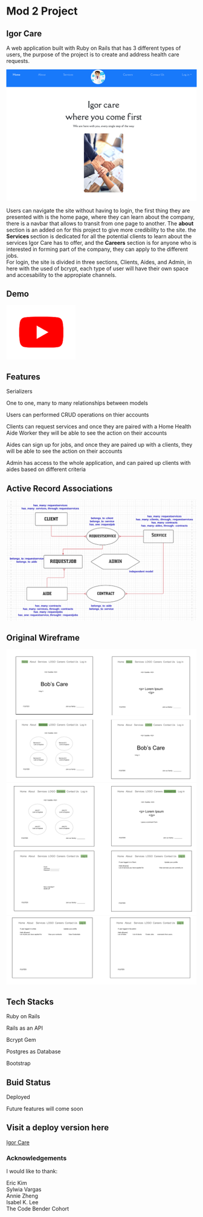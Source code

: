 # Mod 2 Project

## Igor Care 

<p>A web application built with Ruby on Rails that has 3 different types of users, the purpose of the project is to create and address health care requests.</p> 
<a href='https://peaceful-headland-40438.herokuapp.com/'><img src= '/app/assets/images/igor_care.png'></a>
<p>Users can navigate the site without having to login, the first thing they are presented with is the home page, where they can learn about the company, there is a navbar that allows to transit from one page to another. The <strong>about</strong> section is an added on for this project to give more credibility to the site. the <strong>Services </strong>section is dedicated for all the potential clients to learn about the services Igor Care has to offer, and the <strong>Careers</strong> section is for anyone who is interested in forming part of the company, they can apply to the different jobs. <br>
For login, the site is divided in three sections, Clients, Aides, and Admin, in here with the used of bcrypt, each type of user will have their own space and accesability to the appropiate channels. </p>

## Demo
<a href='https://youtu.be/3pMCatjNueQ'><img src='/youtube-logo.png' /></a><br>   

## Features 

<p>Serializers</p>
<p>One to one, many to many relationships between models</p>
<p>Users can performed CRUD operations on thier accounts</p>
<p>Clients can request services and once they are paired with a Home Health Aide Worker they will be able to see the action on their accounts </p>
<p>Aides can sign up for jobs, and once they are paired up with a clients, they will be able to see the action on their accounts</p>
<p>Admin has access to the whole application, and can paired up clients with aides based on different criteria</p>

## Active Record Associations 
<img src ='/app/assets/images/domain_model.png'>


## Original Wireframe 
<img src='/app/assets/images/wireframe_section-1.png'>
<img src='/app/assets/images/wireframe_section-2.png'>
<img src='/app/assets/images/wireframe_section-3.png'>

## Tech Stacks
<p>Ruby on Rails </p>
<p>Rails as an API</p>
<p>Bcrypt Gem</p>
<p>Postgres as Database</p>
<p>Bootstrap</p>

## Buid Status 
<p>Deployed</p>
<p>Future features will come soon </p>

## Visit a deploy version here 
<a href='https://peaceful-headland-40438.herokuapp.com/'>Igor Care</a>

### Acknowledgements 
I would like to thank:<br>

Eric Kim<br>
Sylwia Vargas<br>
Annie Zheng<br>
Isabel K. Lee<br>
The Code Bender Cohort<br>
